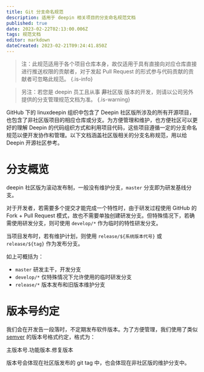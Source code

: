 ```yaml
---
title: Git 分支命名规范
description: 适用于 deepin 相关项目的分支命名规范文档
published: true
date: 2023-02-22T02:13:00.006Z
tags: 规范文档
editor: markdown
dateCreated: 2023-02-21T09:24:41.850Z
---
```


> 注：此规范适用于各个项目仓库本身，故仅适用于具有直接向对应仓库直接进行推送权限的贡献者，对于发起 Pull Request 的形式参与代码贡献的贡献者可忽略此规范。
{.is-info}

> 另注：若您是 deepin 员工且从事 **非**社区版 版本的开发，则请以公司另外提供的分支管理规范文档为准。
{.is-warning}

GitHub 下的 linuxdeepin 组织中包含了 Deepin 社区版所涉及的所有开源项目，也包含了非社区版项目的相应仓库或分支。为方便管理和维护，也方便社区可以更好的理解 Deepin 的代码组织方式和利用项目代码，这些项目遵循一定的分支命名规范以便开发协作和管理。以下文档涵盖社区版相关的分支名称规范，用以给 Deepin 开源社区参考。

# 分支概览

deepin 社区版为滚动发布制，一般没有维护分支，`master` 分支即为研发基线分支。

对于开发者，若需要多个提交才能完成一个特性时，由于研发过程使用 GitHub 的 Fork + Pull Request 模式，故也不需要单独创建研发分支。但特殊情况下，若确需使用研发分支，则可使用 `develop/*` 作为临时的特性研发分支。

当项目发布时，若有维护计划，则使用 `release/${系统版本代号}` 或 `release/${tag}` 作为发布分支。

如上可概括为：

- `master` 研发主干，开发分支
- `develop/*` 仅特殊情况下允许使用的临时研发分支
- `release/*` 版本发布和旧版本维护分支

# 版本号约定

我们会在开发告一段落时，不定期发布软件版本。为了方便管理，我们使用了类似 [semver](https://semver.org/lang/zh-CN/) 的版本号格式约定，格式为：

主版本号.功能版本.修复版本

版本号会体现在社区版发布的 git tag 中，也会体现在非社区版的维护分支中。